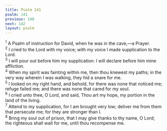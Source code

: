 ```yaml
---
title: Psalm 141
psalm: 141
previous: 140
next: 142
layout: psalm
---
```

<div class="psalm-verse"><sup class="verse-number">1</sup> A Psalm of instruction for David, when he was in the cave,—a Prayer. </div><div class="psalm-verse"><sup class="verse-number">2</sup> I cried to the Lord with my voice; with my voice I made supplication to the Lord. </div><div class="psalm-verse"><sup class="verse-number">3</sup> I will pour out before him my supplication: I will declare before him mine affliction. </div><div class="psalm-verse"><sup class="verse-number">4</sup> When my spirit was fainting within me, then thou knewest my paths; in the very way wherein I was walking, they hid a snare for me. </div><div class="psalm-verse"><sup class="verse-number">5</sup> I looked on my right hand, and behold, for there was none that noticed me; refuge failed me; and there was none that cared for my soul. </div><div class="psalm-verse"><sup class="verse-number">6</sup> I cried unto thee, O Lord, and said, Thou art my hope, my portion in the land of the living. </div><div class="psalm-verse"><sup class="verse-number">7</sup> Attend to my supplication, for I am brought very low; deliver me from them that persecute me; for they are stronger than I. </div><div class="psalm-verse"><sup class="verse-number">8</sup> Bring my soul out of prison, that I may give thanks to thy name, O Lord; the righteous shall wait for me, until thou recompense me. </div>